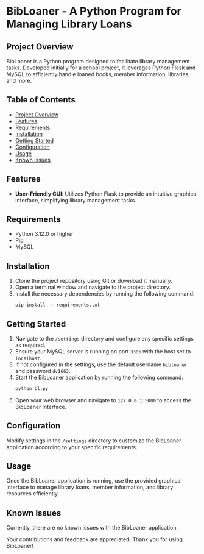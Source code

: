 

# BibLoaner - A Python Program for Managing Library Loans

## Project Overview
BibLoaner is a Python program designed to facilitate library management tasks. Developed initially for a school project, it leverages Python Flask and MySQL to efficiently handle loaned books, member information, libraries, and more.

## Table of Contents
- [Project Overview](#project-overview)
- [Features](#features)
- [Requirements](#requirements)
- [Installation](#installation)
- [Getting Started](#getting-started)
- [Configuration](#configuration)
- [Usage](#usage)
- [Known Issues](#known-issues)

## Features
- **User-Friendly GUI**: Utilizes Python Flask to provide an intuitive graphical interface, simplifying library management tasks.

## Requirements
- Python 3.12.0 or higher
- Pip
- MySQL

## Installation
1. Clone the project repository using Git or download it manually.
2. Open a terminal window and navigate to the project directory.
3. Install the necessary dependencies by running the following command:
   ```bash
   pip install -r requirements.txt
   ```

## Getting Started
1. Navigate to the `/settings` directory and configure any specific settings as required.
2. Ensure your MySQL server is running on port `3306` with the host set to `localhost`.
3. If not configured in the settings, use the default username `bibloaner` and password `dv1663`.
4. Start the BibLoaner application by running the following command:
   ```bash
   python bl.py
   ```
5. Open your web browser and navigate to `127.0.0.1:5000` to access the BibLoaner interface.

## Configuration
Modify settings in the `/settings` directory to customize the BibLoaner application according to your specific requirements.

## Usage
Once the BibLoaner application is running, use the provided graphical interface to manage library loans, member information, and library resources efficiently.

## Known Issues
Currently, there are no known issues with the BibLoaner application.

Your contributions and feedback are appreciated. Thank you for using BibLoaner!

